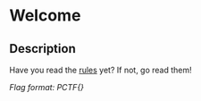 # Welcome

## Description

Have you read the [rules](https://pctf.competitivecyber.club/) yet? If not, go read them!

*Flag format: PCTF{}*

